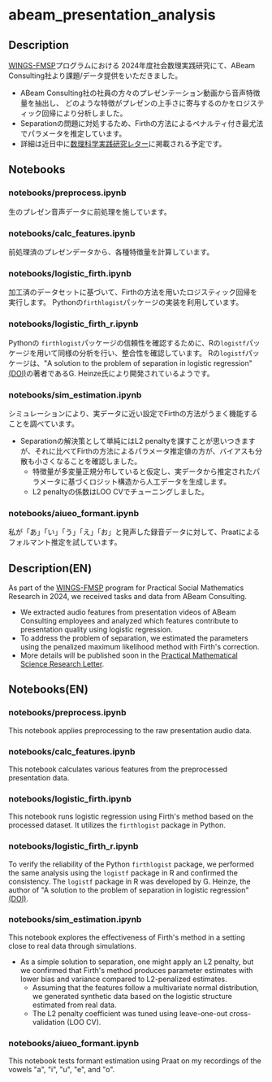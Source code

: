 # abeam_presentation_analysis

## Description
[WINGS-FMSP](https://www.ms.u-tokyo.ac.jp/wings-fmsp/)プログラムにおける
2024年度社会数理実践研究にて、ABeam Consulting社より課題/データ提供をいただきました。

- ABeam Consulting社の社員の方々のプレゼンテーション動画から音声特徴量を抽出し、
どのような特徴がプレゼンの上手さに寄与するのかをロジスティック回帰により分析しました。
- Separationの問題に対処するため、Firthの方法によるペナルティ付き最尤法でパラメータを推定しています。
- 詳細は近日中に[数理科学実践研究レター](https://www.ms.u-tokyo.ac.jp/lmsr/)に掲載される予定です。

## Notebooks
### notebooks/preprocess.ipynb
生のプレゼン音声データに前処理を施しています。

### notebooks/calc_features.ipynb
前処理済のプレゼンデータから、各種特徴量を計算しています。

### notebooks/logistic_firth.ipynb
加工済のデータセットに基づいて、Firthの方法を用いたロジスティック回帰を実行します。
Pythonの`firthlogist`パッケージの実装を利用しています。

### notebooks/logistic_firth_r.ipynb
Pythonの `firthlogist`パッケージの信頼性を確認するために、Rの`logistf`パッケージを用いて同様の分析を行い、整合性を確認しています。
Rの`logistf`パッケージは、"A solution to the problem of separation in logistic regression" [(DOI)](<doi:10.1002/sim.1047>)の著者であるG. Heinze氏により開発されているようです。

### notebooks/sim_estimation.ipynb
シミュレーションにより、実データに近い設定でFirthの方法がうまく機能することを調べています。
- Separationの解決策として単純にはL2 penaltyを課すことが思いつきますが、それに比べてFirthの方法によるパラメータ推定値の方が、バイアスも分散も小さくなることを確認しました。
  - 特徴量が多変量正規分布していると仮定し、実データから推定されたパラメータに基づくロジット構造から人工データを生成します。
  - L2 penaltyの係数はLOO CVでチューニングしました。

### notebooks/aiueo_formant.ipynb
私が「あ」「い」「う」「え」「お」と発声した録音データに対して、Praatによるフォルマント推定を試しています。


## Description(EN)
As part of the [WINGS-FMSP](https://www.ms.u-tokyo.ac.jp/wings-fmsp/) program for Practical Social Mathematics Research in 2024, we received tasks and data from ABeam Consulting.

- We extracted audio features from presentation videos of ABeam Consulting employees and analyzed which features contribute to presentation quality using logistic regression.
- To address the problem of separation, we estimated the parameters using the penalized maximum likelihood method with Firth's correction.
- More details will be published soon in the [Practical Mathematical Science Research Letter](https://www.ms.u-tokyo.ac.jp/lmsr/).

## Notebooks(EN)
### notebooks/preprocess.ipynb
This notebook applies preprocessing to the raw presentation audio data.

### notebooks/calc_features.ipynb
This notebook calculates various features from the preprocessed presentation data.

### notebooks/logistic_firth.ipynb
This notebook runs logistic regression using Firth's method based on the processed dataset. It utilizes the `firthlogist` package in Python.

### notebooks/logistic_firth_r.ipynb
To verify the reliability of the Python `firthlogist` package, we performed the same analysis using the `logistf` package in R and confirmed the consistency. The `logistf` package in R was developed by G. Heinze, the author of "A solution to the problem of separation in logistic regression" [(DOI)](<doi:10.1002/sim.1047>).

### notebooks/sim_estimation.ipynb
This notebook explores the effectiveness of Firth's method in a setting close to real data through simulations.
- As a simple solution to separation, one might apply an L2 penalty, but we confirmed that Firth's method produces parameter estimates with lower bias and variance compared to L2-penalized estimates.
  - Assuming that the features follow a multivariate normal distribution, we generated synthetic data based on the logistic structure estimated from real data.
  - The L2 penalty coefficient was tuned using leave-one-out cross-validation (LOO CV).

### notebooks/aiueo_formant.ipynb
This notebook tests formant estimation using Praat on my recordings of the vowels "a", "i", "u", "e", and "o".
